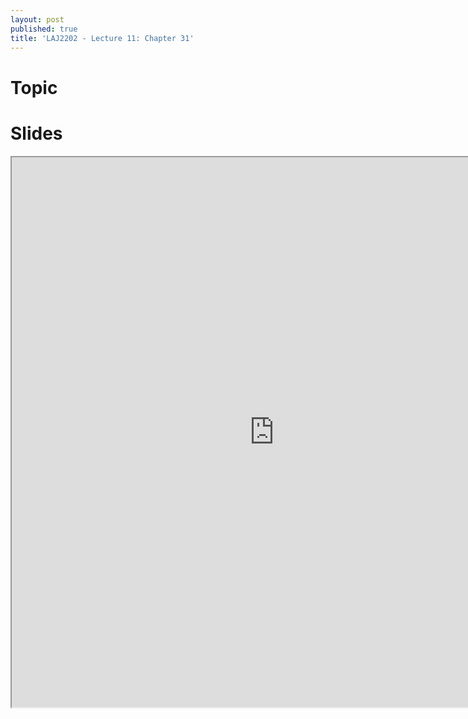 ```yaml
---
layout: post
published: true
title: 'LAJ2202 - Lecture 11: Chapter 31'
---
```

# Topic


# Slides
<iframe src="https://drive.google.com/file/d/12PuiQjLlr6L42hqkk0lC3Mpj3JEwoKBO/preview" width="840" height="880"></iframe>
